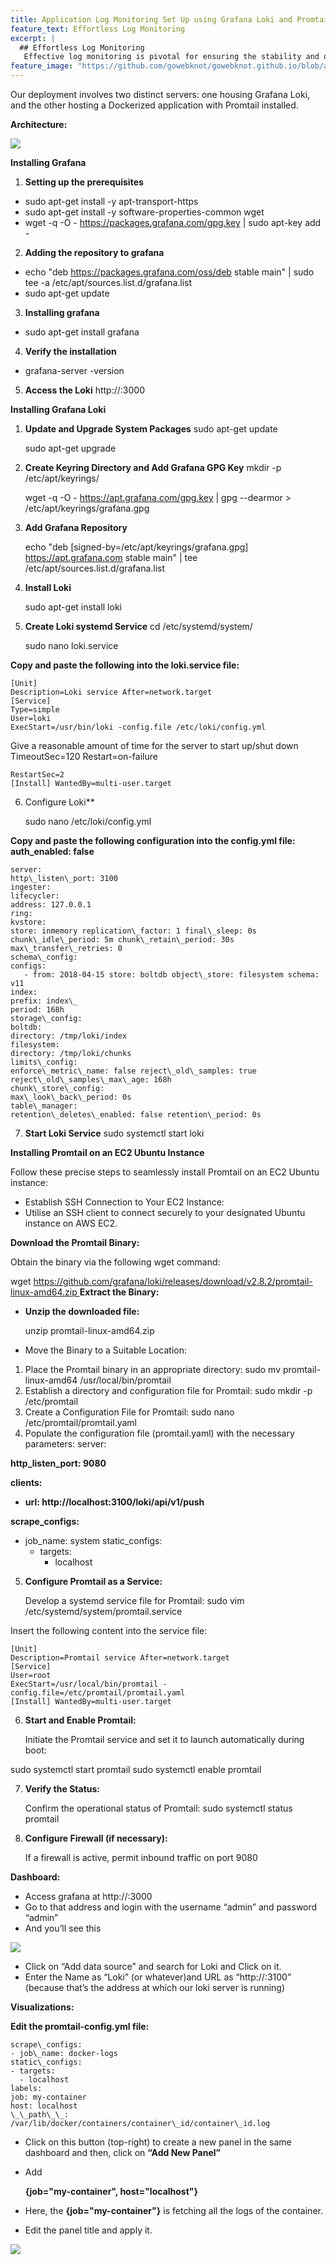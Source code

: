 ```yaml
---
title: Application Log Monitoring Set Up using Grafana Loki and Promtail
feature_text: Effortless Log Monitoring
excerpt: |
  ## Effortless Log Monitoring
   Effective log monitoring is pivotal for ensuring the stability and optimal performance of applications. In this comprehensive guide, we will walk through the meticulous process of establishing a robust application log monitoring infrastructure utilising Grafana Loki and Promtail. 
feature_image: "https://github.com/gowebknot/gowebknot.github.io/blob/article/log-monitoring/uploads/image.jpg?raw=true"
---
```


Our deployment involves two distinct servers: one housing Grafana Loki, and the other hosting a Dockerized application with Promtail installed.
<!-- more -->

**Architecture:**

![](/uploads/Aspose.Words.74b6178d-9d14-47e8-9d73-adbe5b6ca5a1.001.png)

**Installing Grafana**

1. **Setting up the prerequisites**
- sudo apt-get install -y apt-transport-https
- sudo apt-get install -y software-properties-common wget
- wget -q -O - https://packages.grafana.com/gpg.key | sudo apt-key add -
2. **Adding the repository to grafana**
- echo "deb https://packages.grafana.com/oss/deb stable main" | sudo tee -a /etc/apt/sources.list.d/grafana.list
- sudo apt-get update
3. **Installing grafana**
- sudo apt-get install grafana
4. **Verify the installation**
- grafana-server -version
5. **Access the Loki** http://<host>:3000

**Installing Grafana Loki**

1. **Update and Upgrade System Packages** sudo apt-get update

   sudo apt-get upgrade

2. **Create Keyring Directory and Add Grafana GPG Key** mkdir -p /etc/apt/keyrings/

   wget -q -O - https://apt.grafana.com/gpg.key | gpg --dearmor > /etc/apt/keyrings/grafana.gpg

3. **Add Grafana Repository**

   echo "deb [signed-by=/etc/apt/keyrings/grafana.gpg] https://apt.grafana.com stable main" | tee /etc/apt/sources.list.d/grafana.list

4. **Install Loki**

   sudo apt-get install loki

5. **Create Loki systemd Service** cd /etc/systemd/system/

   sudo nano loki.service

**Copy and paste the following into the loki.service file:**

```
[Unit]
Description=Loki service After=network.target
[Service]
Type=simple
User=loki
ExecStart=/usr/bin/loki -config.file /etc/loki/config.yml
```

Give a reasonable amount of time for the server to start up/shut down TimeoutSec=120 Restart=on-failure

```
RestartSec=2
[Install] WantedBy=multi-user.target
```

6. Configure Loki**

   sudo nano /etc/loki/config.yml

**Copy and paste the following configuration into the config.yml file: auth\_enabled: false**

```
server:
http\_listen\_port: 3100
ingester:
lifecycler:
address: 127.0.0.1
ring:
kvstore:
store: inmemory replication\_factor: 1 final\_sleep: 0s
chunk\_idle\_period: 5m chunk\_retain\_period: 30s max\_transfer\_retries: 0
schema\_config:
configs:
   - from: 2018-04-15 store: boltdb object\_store: filesystem schema: v11
index:
prefix: index\_
period: 168h
storage\_config:
boltdb:
directory: /tmp/loki/index
filesystem:
directory: /tmp/loki/chunks
limits\_config:
enforce\_metric\_name: false reject\_old\_samples: true reject\_old\_samples\_max\_age: 168h
chunk\_store\_config:
max\_look\_back\_period: 0s
table\_manager:
retention\_deletes\_enabled: false retention\_period: 0s
```


7. **Start Loki Service** sudo systemctl start loki

**Installing Promtail on an EC2 Ubuntu Instance**

Follow these precise steps to seamlessly install Promtail on an EC2 Ubuntu instance:

- Establish SSH Connection to Your EC2 Instance:
- Utilise an SSH client to connect securely to your designated Ubuntu instance on AWS EC2.

**Download the Promtail Binary:**

Obtain the binary via the following wget command:

wget [https://github.com/grafana/loki/releases/download/v2.8.2/promtail-linux-amd64.zip ](https://github.com/grafana/loki/releases/download/v2.8.2/promtail-linux-amd64.zip)**Extract the Binary:**

- **Unzip the downloaded file:**

  unzip promtail-linux-amd64.zip

- Move the Binary to a Suitable Location:
1. Place the Promtail binary in an appropriate directory: sudo mv promtail-linux-amd64 /usr/local/bin/promtail
1. Establish a directory and configuration file for Promtail: sudo mkdir -p /etc/promtail
1. Create a Configuration File for Promtail: sudo nano /etc/promtail/promtail.yaml
1. Populate the configuration file (promtail.yaml) with the necessary parameters: server:

**http\_listen\_port: 9080**

**clients:**

- **url: http://localhost:3100/loki/api/v1/push**

**scrape\_configs:**

- job\_name: system static\_configs:
  - targets:
    - localhost
5. **Configure Promtail as a Service:**

   Develop a systemd service file for Promtail: sudo vim /etc/systemd/system/promtail.service

Insert the following content into the service file:

```
[Unit]
Description=Promtail service After=network.target
[Service]
User=root
ExecStart=/usr/local/bin/promtail -config.file=/etc/promtail/promtail.yaml
[Install] WantedBy=multi-user.target
```


6. **Start and Enable Promtail:**

   Initiate the Promtail service and set it to launch automatically during boot:

sudo systemctl start promtail sudo systemctl enable promtail

7. **Verify the Status:**

   Confirm the operational status of Promtail: sudo systemctl status promtail

8. **Configure Firewall (if necessary):**

   If a firewall is active, permit inbound traffic on port 9080

**Dashboard:**

- Access grafana at http://<host>:3000
- Go to that address and login with the username “admin” and password “admin”
- And you’ll see this

![](/uploads/Aspose.Words.74b6178d-9d14-47e8-9d73-adbe5b6ca5a1.002.jpeg)

- Click on “Add data source” and search for Loki and Click on it.
- Enter the Name as “Loki” (or whatever)and URL as “http://<host>:3100” (because that’s the address at which our loki server is running)

**Visualizations:**

**Edit the promtail-config.yml file:**
```
scrape\_configs:
- job\_name: docker-logs
static\_configs:
- targets:
  - localhost
labels:
job: my-container
host: localhost
\_\_path\_\_: /var/lib/docker/containers/container\_id/container\_id.log
```

- Click on this button (top-right) to create a new panel in the same dashboard and then, click on **“Add New Panel”**
- Add

  **{job="my-container", host="localhost"}**

- Here, the **{job="my-container"}** is fetching all the logs of the container.
- Edit the panel title and apply it.

![](/uploads/Aspose.Words.74b6178d-9d14-47e8-9d73-adbe5b6ca5a1.003.jpeg)
